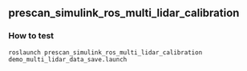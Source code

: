 ## prescan_simulink_ros_multi_lidar_calibration

### How to test
`roslaunch prescan_simulink_ros_multi_lidar_calibration demo_multi_lidar_data_save.launch`